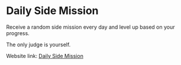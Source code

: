# Daily Side Mission
Receive a random side mission every day and level up based on your progress.

The only judge is yourself.

Website link:
[Daily Side Mission](https://clouddcrow.github.io/Daily-Side-Mission/)
